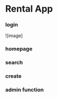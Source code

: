 # Rental App




### login
 ![image] 



### homepage


### search


### create


### admin function


